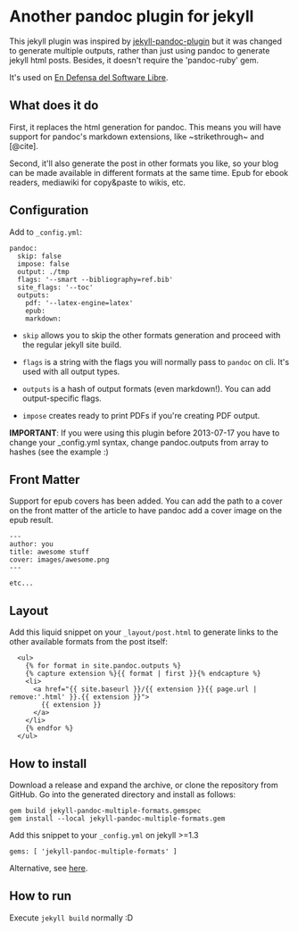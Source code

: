 # Another pandoc plugin for jekyll

This jekyll plugin was inspired by [jekyll-pandoc-plugin][1] but it was changed
to generate multiple outputs, rather than just using pandoc to generate jekyll
html posts. Besides, it doesn't require the 'pandoc-ruby' gem.

It's used on [En Defensa del Software Libre][0].

[0]: http://endefensadelsl.org
[1]: https://github.com/dsanson/jekyll-pandoc-plugin


## What does it do

First, it replaces the html generation for pandoc. This means you will have
support for pandoc's markdown extensions, like ~strikethrough~ and [@cite].

Second, it'll also generate the post in other formats you like, so your blog
can be made available in different formats at the same time. Epub for ebook
readers, mediawiki for copy&paste to wikis, etc.


## Configuration

Add to `_config.yml`:

    pandoc:
      skip: false
      impose: false
      output: ./tmp
      flags: '--smart --bibliography=ref.bib'
      site_flags: '--toc'
      outputs:
        pdf: '--latex-engine=latex'
        epub:
        markdown:

* `skip` allows you to skip the other formats generation and proceed with the
regular jekyll site build.

* `flags` is a string with the flags you will normally pass to `pandoc` on cli.
  It's used with all output types.

* `outputs` is a hash of output formats (even markdown!). You can add
  output-specific flags.

* `impose` creates ready to print PDFs if you're creating PDF output.

**IMPORTANT**: If you were using this plugin before 2013-07-17 you have
to change your _config.yml syntax, change pandoc.outputs from array to
hashes (see the example :)


## Front Matter

Support for epub covers has been added.  You can add the path to a cover
on the front matter of the article to have pandoc add a cover image on
the epub result.

    ---
    author: you
    title: awesome stuff
    cover: images/awesome.png
    ---

    etc...


## Layout

Add this liquid snippet on your `_layout/post.html` to generate links to the
other available formats from the post itself:

      <ul>
        {% for format in site.pandoc.outputs %}
        {% capture extension %}{{ format | first }}{% endcapture %}
        <li>
          <a href="{{ site.baseurl }}/{{ extension }}{{ page.url | remove:'.html' }}.{{ extension }}">
            {{ extension }}
          </a>
        </li>
        {% endfor %}
      </ul>

## How to install

Download a release and expand the archive, or clone the repository from GitHub. Go
into the generated directory and install as follows:

    gem build jekyll-pandoc-multiple-formats.gemspec
    gem install --local jekyll-pandoc-multiple-formats.gem

Add this snippet to your `_config.yml` on jekyll >=1.3

    gems: [ 'jekyll-pandoc-multiple-formats' ]

Alternative, see
[here](https://github.com/fauno/jekyll-pandoc-multiple-formats/issues/7).


## How to run

Execute `jekyll build` normally :D

